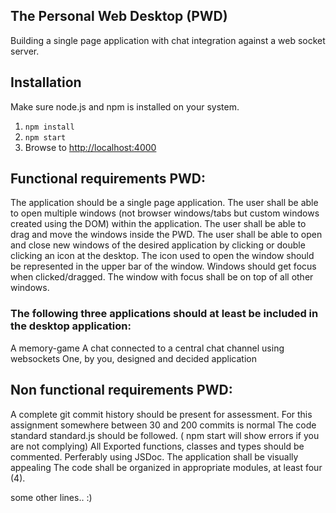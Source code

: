 ## The Personal Web Desktop (PWD)
Building a single page application with chat integration against a web socket server. 

## Installation
Make sure node.js and npm is installed on your system.

1. `npm install`
2. `npm start`
3. Browse to [http://localhost:4000](http://localhost:4000)

## Functional requirements PWD:
The application should be a single page application.
The user shall be able to open multiple windows (not browser windows/tabs but custom windows created using the DOM) within the
application.
The user shall be able to drag and move the windows inside the PWD.
The user shall be able to open and close new windows of the desired application by clicking or double clicking an icon at the desktop.
The icon used to open the window should be represented in the upper bar of the window.
Windows should get focus when clicked/dragged.
The window with focus shall be on top of all other windows.

### The following three applications should at least be included in the desktop application:
A memory-game
A chat connected to a central chat channel using websockets
One, by you, designed and decided application

## Non functional requirements PWD:
A complete git commit history should be present for assessment. For this assignment somewhere between 30 and 200 commits is normal
The code standard standard.js should be followed. ( npm start will show errors if you are not complying)
All Exported functions, classes and types should be commented. Perferably using JSDoc.
The application shall be visually appealing
The code shall be organized in appropriate modules, at least four (4).

some other lines.. :)
